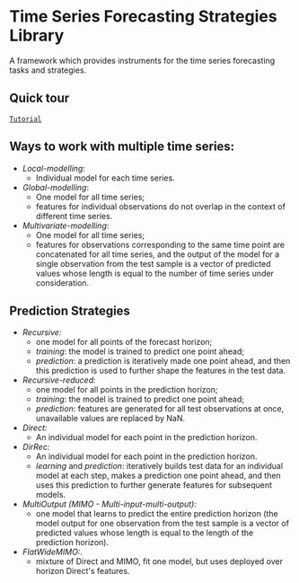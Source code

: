 # Time Series Forecasting Strategies Library

A framework which provides instruments for the time series forecasting tasks and strategies.

## Quick tour
[`Tutorial`](https://github.com/sb-ai-lab/tsururu/blob/main/Tutorial_1_Basics.ipynb)

## Ways to work with multiple time series:
- _Local-modelling_:
    - Individual model for each time series.
- _Global-modelling_:
    - One model for all time series;
    - features for individual observations do not overlap in the context of different time series. 
- _Multivariate-modelling_:
    - One model for all time series;
    - features for observations corresponding to the same time point are concatenated for all time series, and the output of the model for a single observation from the test sample is a vector of predicted values whose length is equal to the number of time series under consideration.

## Prediction Strategies
- _Recursive:_ 
    - one model for all points of the forecast horizon;
    - *training*: the model is trained to predict one point ahead;
    - *prediction*: a prediction is iteratively made one point ahead, and then this prediction is used to further shape the features in the test data. 
- _Recursive-reduced:_
    - one model for all points in the prediction horizon;
    - *training*: the model is trained to predict one point ahead;
    - *prediction*: features are generated for all test observations at once, unavailable values are replaced by NaN.
- _Direct:_ 
    - An individual model for each point in the prediction horizon. 
- _DirRec:_
    - An individual model for each point in the prediction horizon. 
    - *learning* and *prediction*: iteratively builds test data for an individual model at each step, makes a prediction one point ahead, and then uses this prediction to further generate features for subsequent models. 
- _MultiOutput (MIMO - Multi-input-multi-output):_
    - one model that learns to predict the entire prediction horizon (the model output for one observation from the test sample is a vector of predicted values whose length is equal to the length of the prediction horizon). 
- _FlatWideMIMO:_.
    - mixture of Direct and MIMO, fit one model, but uses deployed over horizon Direct's features.
